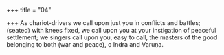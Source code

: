 +++
title = "04"

+++
As chariot-drivers we call upon just you in conflicts and battles; (seated)  with knees fixed, we call upon you at your instigation of peaceful
settlement;
we singers call upon you, easy to call, the masters of the good belonging  to both (war and peace), o Indra and Varuṇa.